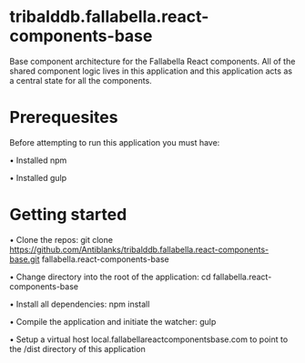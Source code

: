 # tribalddb.fallabella.react-components-base
Base component architecture for the Fallabella React components. 
All of the shared component logic lives in this application and this application acts as a central state for all the components.

# Prerequesites

Before attempting to run this application you must have:

• Installed npm

• Installed gulp

# Getting started

• Clone the repos: git clone https://github.com/Antiblanks/tribalddb.fallabella.react-components-base.git fallabella.react-components-base

• Change directory into the root of the application: cd fallabella.react-components-base

• Install all dependencies: npm install

• Compile the application and initiate the watcher: gulp

• Setup a virtual host local.fallabellareactcomponentsbase.com to point to the /dist directory of this application